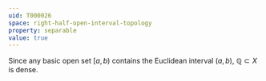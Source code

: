 ```yaml
---
uid: T000026
space: right-half-open-interval-topology
property: separable
value: true
---
```

Since any basic open set $[a,b)$ contains the Euclidean interval $(a,b)$, $\mathbb{Q} \subset X$ is dense.

